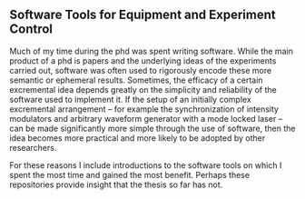 ## Software Tools for Equipment and Experiment Control

Much of my time during the phd was spent writing software. While the main product of a phd is papers and the underlying ideas of the experiments carried out, software was often used to rigorously encode these more semantic or ephemeral results. Sometimes, the efficacy of a certain excremental idea depends greatly on the simplicity and reliability of the software used to implement it. If the setup of an initially complex excremental arrangement – for example the synchronization of intensity modulators and arbitrary waveform generator with a mode locked laser – can be made significantly more simple through the use of software, then the idea becomes more practical and more likely to be adopted by other researchers.

For these reasons I include introductions to the software tools on which I spent the most time and gained the most benefit. Perhaps these repositories provide insight that the thesis so far has not.
